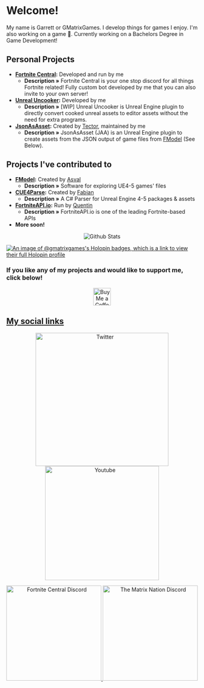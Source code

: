 # Welcome!

My name is Garrett or GMatrixGames. I develop things for games I enjoy. I'm also working on a game 🤫.
Currently working on a Bachelors Degree in Game Development!

## Personal Projects
* **[Fortnite Central](http://discord.gg/ETePR8VgQf):** Developed and run by me
  * **Description »** Fortnite Central is your one stop discord for all things Fortnite related! Fully custom bot developed by me that you can also invite to your own server!
* **[Unreal Uncooker](http://github.com/GMatrixGames/UnrealUncooker):** Developed by me
  * **Description »** [WIP] Unreal Uncooker is Unreal Engine plugin to directly convert cooked unreal assets to editor assets without the need for extra programs.
* **[JsonAsAsset](https://github.com/GMatrixGames/JsonAsAsset):** Created by [Tector](https://github.com/Tectors), maintained by me
  * **Description »** JsonAsAsset (JAA) is an Unreal Engine plugin to create assets from the JSON output of game files from [FModel](https://github.com/4sval/FModel) (See Below).

## Projects I've contributed to

* **[FModel](https://github.com/4sval/FModel):** Created by [Asval](https://github.com/4sval)
  * **Description »** Software for exploring UE4-5 games' files
* **[CUE4Parse](https://github.com/FabianFG/CUE4Parse):** Created by [Fabian](https://github.com/FabianFG)
  * **Description »** A C# Parser for Unreal Engine 4-5 packages & assets
* **[FortniteAPI.io](https://fortniteapi.io):** Run by [Quentin](https://github.com/QuentinBellus)
  * **Description »** FortniteAPI.io is one of the leading Fortnite-based APIs
* **More soon!**

<p align="center">
   <img src="https://github-readme-stats.vercel.app/api?username=GMatrixGames&count_private=true&show_icons=true&theme=dark" alt="Github Stats"/>
</p>

[![An image of @gmatrixgames's Holopin badges, which is a link to view their full Holopin profile](https://holopin.me/gmatrixgames)](https://holopin.io/@gmatrixgames)

### If you like any of my projects and would like to support me, click below!
<p align="center">
    <a href='https://ko-fi.com/gmatrixgames' target='_blank'><img height='35' style='border:0px;height:46px;' src='https://az743702.vo.msecnd.net/cdn/kofi3.png?v=0' border='0' alt='Buy Me a Coffee at ko-fi.com' />
</p>

## My social links
<p align="center">
    <a href="https://twitter.com/GMatrixGames">
        <img src="https://i.imgur.com/MtCU3IB.png" width="350px;" alt="Twitter"/>
    </a>
    <a href="https://www.youtube.com/channel/UCOT7ZUDNs45nf9LJZOicxwA">
        <img src="https://i.imgur.com/VqblSQt.png" width="300px;" alt="Youtube"/>
    </a>
</p>

<p align="center">
    <a href="http://discord.gg/ETePR8VgQf">
        <img src="https://discordapp.com/api/guilds/708370560501153913/widget.png?style=banner4" width="250px;" alt="Fortnite Central Discord"/>
    </a>
    <a href="http://discord.gg/QEUdhdK">
        <img src="https://discordapp.com/api/guilds/520034763919327247/widget.png?style=banner4" width="250px;" alt="The Matrix Nation Discord"/>
    </a>
</p>
